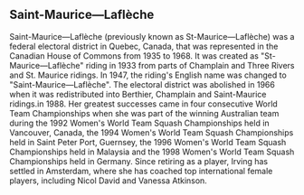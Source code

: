 ## Saint-Maurice—Laflèche

Saint-Maurice—Laflèche (previously known as St-Maurice—Laflèche) was a federal electoral district in Quebec, Canada, that was represented in the Canadian House of Commons from 1935 to 1968.
It was created as "St-Maurice—Laflèche" riding in 1933 from parts of Champlain and Three Rivers and St. Maurice ridings. In 1947, the riding's English name was changed to "Saint-Maurice—Laflèche". The electoral district was abolished in 1966 when it was redistributed into Berthier, Champlain and Saint-Maurice ridings.in 1988.
Her greatest successes came in four consecutive World Team Championships when she was part of the winning Australian team during the 1992 Women's World Team Squash Championships held in Vancouver, Canada, the 1994 Women's World Team Squash Championships held in Saint Peter Port, Guernsey, the 1996 Women's World Team Squash Championships held in Malaysia and the 1998 Women's World Team Squash Championships held in Germany. 
Since retiring as a player, Irving has settled in Amsterdam, where she has coached top international female players, including Nicol David and Vanessa Atkinson.

